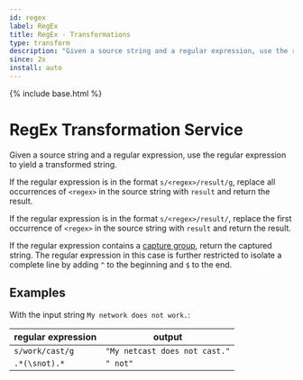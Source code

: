```yaml
---
id: regex
label: RegEx
title: RegEx - Transformations
type: transform
description: "Given a source string and a regular expression, use the regular expression to yield a transformed string."
since: 2x
install: auto
---
```


<!-- Attention authors: Do not edit directly. Please add your changes to the appropriate source repository -->

{% include base.html %}

# RegEx Transformation Service

Given a source string and a regular expression, use the regular expression to yield a transformed string.  

If the regular expression is in the format `s/<regex>/result/g`, replace all occurrences of `<regex>` in the source string with `result` and return the result.

If the regular expression is in the format `s/<regex>/result/`, replace the first occurrence of `<regex>` in the source string with `result` and return the result.

If the regular expression contains a [capture group](https://docs.oracle.com/javase/8/docs/api/java/util/regex/Pattern.html#cg), return the captured string.  The regular expression in this case is further restricted to isolate a complete line by adding `^` to the beginning and `$` to the end.

## Examples

With the input string `My network does not work.`:

| regular expression | output |
|--------------------|--------|
| `s/work/cast/g`    | `"My netcast does not cast."` |
| `.*(\snot).*`      | `" not"` |
